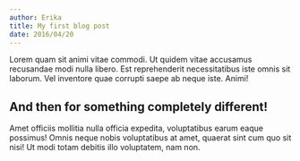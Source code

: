 ```yaml
---
author: Erika
title: My first blog post
date: 2016/04/20
---
```


Lorem quam sit animi vitae commodi. Ut quidem vitae accusamus recusandae modi nulla libero. Est reprehenderit necessitatibus iste omnis sit laborum. Vel inventore quae corrupti saepe ab neque iste. Animi!


## And then for something completely different!

Amet officiis mollitia nulla officia expedita, voluptatibus earum eaque possimus! Omnis neque nobis voluptatibus at amet, quaerat sint cum quo sit nisi! Ut modi totam debitis illo voluptatem, nam non.
